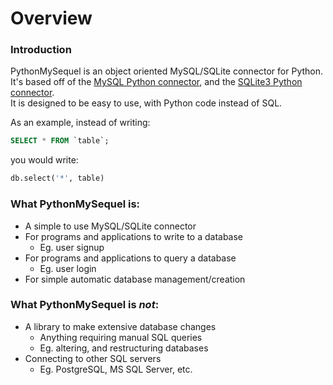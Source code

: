 # Overview

### Introduction
PythonMySequel is an object oriented MySQL/SQLite connector for Python.\
It's based off of the [MySQL Python connector](https://dev.mysql.com/doc/connector-python/en/), and the [SQLite3 Python connector](https://docs.python.org/3/library/sqlite3.html).\
It is designed to be easy to use, with Python code instead of SQL.

As an example, instead of writing:
```sql
SELECT * FROM `table`;
```
you would write:
```python
db.select('*', table)
```

### What PythonMySequel is:
- A simple to use MySQL/SQLite connector
- For programs and applications to write to a database
  - Eg. user signup
- For programs and applications to query a database
  - Eg. user login
- For simple automatic database management/creation
### What PythonMySequel is *not*:
- A library to make extensive database changes
  - Anything requiring manual SQL queries
  - Eg. altering, and restructuring databases
- Connecting to other SQL servers
  - Eg. PostgreSQL, MS SQL Server, etc.